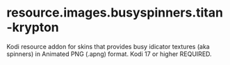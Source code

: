# resource.images.busyspinners.titan-krypton
Kodi resource addon for skins that provides busy idicator textures (aka spinners) in Animated PNG (.apng) format.  Kodi 17 or higher REQUIRED.
